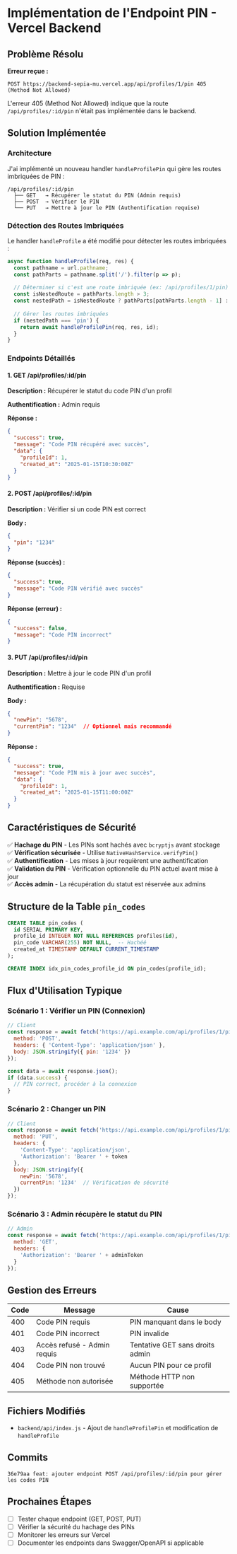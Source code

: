 # Implémentation de l'Endpoint PIN - Vercel Backend

## Problème Résolu

**Erreur reçue :**
```
POST https://backend-sepia-mu.vercel.app/api/profiles/1/pin 405 (Method Not Allowed)
```

L'erreur 405 (Method Not Allowed) indique que la route `/api/profiles/:id/pin` n'était pas implémentée dans le backend.

## Solution Implémentée

### Architecture

J'ai implémenté un nouveau handler `handleProfilePin` qui gère les routes imbriquées de PIN :

```
/api/profiles/:id/pin
  ├── GET   → Récupérer le statut du PIN (Admin requis)
  ├── POST  → Vérifier le PIN
  └── PUT   → Mettre à jour le PIN (Authentification requise)
```

### Détection des Routes Imbriquées

Le handler `handleProfile` a été modifié pour détecter les routes imbriquées :

```javascript
async function handleProfile(req, res) {
  const pathname = url.pathname;
  const pathParts = pathname.split('/').filter(p => p);
  
  // Déterminer si c'est une route imbriquée (ex: /api/profiles/1/pin)
  const isNestedRoute = pathParts.length > 3;
  const nestedPath = isNestedRoute ? pathParts[pathParts.length - 1] : null;
  
  // Gérer les routes imbriquées
  if (nestedPath === 'pin') {
    return await handleProfilePin(req, res, id);
  }
}
```

### Endpoints Détaillés

#### 1. GET /api/profiles/:id/pin

**Description :** Récupérer le statut du code PIN d'un profil

**Authentification :** Admin requis

**Réponse :**
```json
{
  "success": true,
  "message": "Code PIN récupéré avec succès",
  "data": {
    "profileId": 1,
    "created_at": "2025-01-15T10:30:00Z"
  }
}
```

#### 2. POST /api/profiles/:id/pin

**Description :** Vérifier si un code PIN est correct

**Body :**
```json
{
  "pin": "1234"
}
```

**Réponse (succès) :**
```json
{
  "success": true,
  "message": "Code PIN vérifié avec succès"
}
```

**Réponse (erreur) :**
```json
{
  "success": false,
  "message": "Code PIN incorrect"
}
```

#### 3. PUT /api/profiles/:id/pin

**Description :** Mettre à jour le code PIN d'un profil

**Authentification :** Requise

**Body :**
```json
{
  "newPin": "5678",
  "currentPin": "1234"  // Optionnel mais recommandé
}
```

**Réponse :**
```json
{
  "success": true,
  "message": "Code PIN mis à jour avec succès",
  "data": {
    "profileId": 1,
    "created_at": "2025-01-15T11:00:00Z"
  }
}
```

## Caractéristiques de Sécurité

✅ **Hachage du PIN** - Les PINs sont hachés avec `bcryptjs` avant stockage  
✅ **Vérification sécurisée** - Utilise `NativeHashService.verifyPin()`  
✅ **Authentification** - Les mises à jour requièrent une authentification  
✅ **Validation du PIN** - Vérification optionnelle du PIN actuel avant mise à jour  
✅ **Accès admin** - La récupération du statut est réservée aux admins

## Structure de la Table `pin_codes`

```sql
CREATE TABLE pin_codes (
  id SERIAL PRIMARY KEY,
  profile_id INTEGER NOT NULL REFERENCES profiles(id),
  pin_code VARCHAR(255) NOT NULL,  -- Hachéé
  created_at TIMESTAMP DEFAULT CURRENT_TIMESTAMP
);

CREATE INDEX idx_pin_codes_profile_id ON pin_codes(profile_id);
```

## Flux d'Utilisation Typique

### Scénario 1 : Vérifier un PIN (Connexion)

```javascript
// Client
const response = await fetch('https://api.example.com/api/profiles/1/pin', {
  method: 'POST',
  headers: { 'Content-Type': 'application/json' },
  body: JSON.stringify({ pin: '1234' })
});

const data = await response.json();
if (data.success) {
  // PIN correct, procéder à la connexion
}
```

### Scénario 2 : Changer un PIN

```javascript
// Client
const response = await fetch('https://api.example.com/api/profiles/1/pin', {
  method: 'PUT',
  headers: { 
    'Content-Type': 'application/json',
    'Authorization': 'Bearer ' + token
  },
  body: JSON.stringify({ 
    newPin: '5678',
    currentPin: '1234'  // Vérification de sécurité
  })
});
```

### Scénario 3 : Admin récupère le statut du PIN

```javascript
// Admin
const response = await fetch('https://api.example.com/api/profiles/1/pin', {
  method: 'GET',
  headers: { 
    'Authorization': 'Bearer ' + adminToken
  }
});
```

## Gestion des Erreurs

| Code | Message | Cause |
|------|---------|-------|
| 400 | Code PIN requis | PIN manquant dans le body |
| 401 | Code PIN incorrect | PIN invalide |
| 403 | Accès refusé - Admin requis | Tentative GET sans droits admin |
| 404 | Code PIN non trouvé | Aucun PIN pour ce profil |
| 405 | Méthode non autorisée | Méthode HTTP non supportée |

## Fichiers Modifiés

- `backend/api/index.js` - Ajout de `handleProfilePin` et modification de `handleProfile`

## Commits

```
36e79aa feat: ajouter endpoint POST /api/profiles/:id/pin pour gérer les codes PIN
```

## Prochaines Étapes

- [ ] Tester chaque endpoint (GET, POST, PUT)
- [ ] Vérifier la sécurité du hachage des PINs
- [ ] Monitorer les erreurs sur Vercel
- [ ] Documenter les endpoints dans Swagger/OpenAPI si applicable
